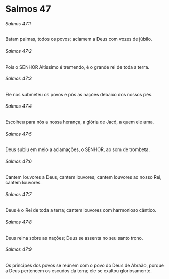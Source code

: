 # Salmos 47

###### Salmos 47:1

Batam palmas, todos os povos; aclamem a Deus com vozes de júbilo.

###### Salmos 47:2

Pois o SENHOR Altíssimo é tremendo, é o grande rei de toda a terra.

###### Salmos 47:3

Ele nos submeteu os povos e pôs as nações debaixo dos nossos pés.

###### Salmos 47:4

Escolheu para nós a nossa herança, a glória de Jacó, a quem ele ama.

###### Salmos 47:5

Deus subiu em meio a aclamações, o SENHOR, ao som de trombeta.

###### Salmos 47:6

Cantem louvores a Deus, cantem louvores; cantem louvores ao nosso Rei, cantem louvores.

###### Salmos 47:7

Deus é o Rei de toda a terra; cantem louvores com harmonioso cântico.

###### Salmos 47:8

Deus reina sobre as nações; Deus se assenta no seu santo trono.

###### Salmos 47:9

Os príncipes dos povos se reúnem com o povo do Deus de Abraão, porque a Deus pertencem os escudos da terra; ele se exaltou gloriosamente.

